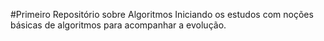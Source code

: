 #Primeiro Repositório sobre Algoritmos
Iniciando os estudos com noções básicas de algoritmos para acompanhar a evolução. 
